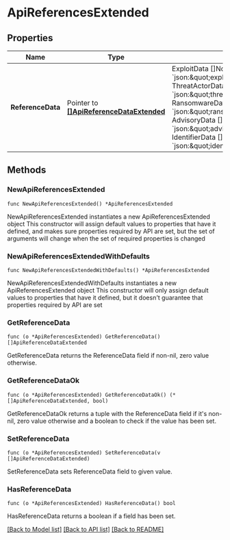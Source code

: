 # ApiReferencesExtended

## Properties

Name | Type | Description | Notes
------------ | ------------- | ------------- | -------------
**ReferenceData** | Pointer to [**[]ApiReferenceDataExtended**](ApiReferenceDataExtended.md) | ExploitData     []NormalizedExploit       &#x60;json:\&quot;exploit_data,omitempty\&quot;&#x60;   ThreatActorData []ThreatActorExtended     &#x60;json:\&quot;threat_actor_data,omitempty\&quot;&#x60;   RansomwareData  []RansomwareReferenceData &#x60;json:\&quot;ransomware_data,omitempty\&quot;&#x60;   AdvisoryData    []AdvisoryExtended        &#x60;json:\&quot;advisory_data,omitempty\&quot;&#x60;   IdentifierData  []IdentifierExtended      &#x60;json:\&quot;identifier_data,omitempty\&quot;&#x60; | [optional] 

## Methods

### NewApiReferencesExtended

`func NewApiReferencesExtended() *ApiReferencesExtended`

NewApiReferencesExtended instantiates a new ApiReferencesExtended object
This constructor will assign default values to properties that have it defined,
and makes sure properties required by API are set, but the set of arguments
will change when the set of required properties is changed

### NewApiReferencesExtendedWithDefaults

`func NewApiReferencesExtendedWithDefaults() *ApiReferencesExtended`

NewApiReferencesExtendedWithDefaults instantiates a new ApiReferencesExtended object
This constructor will only assign default values to properties that have it defined,
but it doesn't guarantee that properties required by API are set

### GetReferenceData

`func (o *ApiReferencesExtended) GetReferenceData() []ApiReferenceDataExtended`

GetReferenceData returns the ReferenceData field if non-nil, zero value otherwise.

### GetReferenceDataOk

`func (o *ApiReferencesExtended) GetReferenceDataOk() (*[]ApiReferenceDataExtended, bool)`

GetReferenceDataOk returns a tuple with the ReferenceData field if it's non-nil, zero value otherwise
and a boolean to check if the value has been set.

### SetReferenceData

`func (o *ApiReferencesExtended) SetReferenceData(v []ApiReferenceDataExtended)`

SetReferenceData sets ReferenceData field to given value.

### HasReferenceData

`func (o *ApiReferencesExtended) HasReferenceData() bool`

HasReferenceData returns a boolean if a field has been set.


[[Back to Model list]](../README.md#documentation-for-models) [[Back to API list]](../README.md#documentation-for-api-endpoints) [[Back to README]](../README.md)


